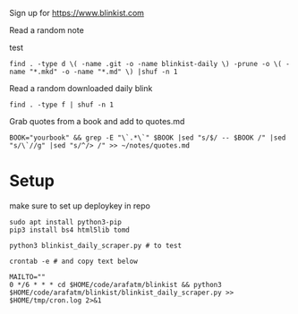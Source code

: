 Sign up for https://www.blinkist.com

Read a random note

test

```
find . -type d \( -name .git -o -name blinkist-daily \) -prune -o \( -name "*.mkd" -o -name "*.md" \) |shuf -n 1
```

Read a random downloaded daily blink
```
find . -type f | shuf -n 1
```

Grab quotes from a book and add to quotes.md
```
BOOK="yourbook" && grep -E "\`.*\`" $BOOK |sed "s/$/ -- $BOOK /" |sed "s/\`//g" |sed "s/^/> /" >> ~/notes/quotes.md
```

# Setup

make sure to set up deploykey in repo
```
sudo apt install python3-pip
pip3 install bs4 html5lib tomd

python3 blinkist_daily_scraper.py # to test
```

`crontab -e # and copy text below`
```
MAILTO=""
0 */6 * * * cd $HOME/code/arafatm/blinkist && python3 $HOME/code/arafatm/blinkist/blinkist_daily_scraper.py >> $HOME/tmp/cron.log 2>&1
```
